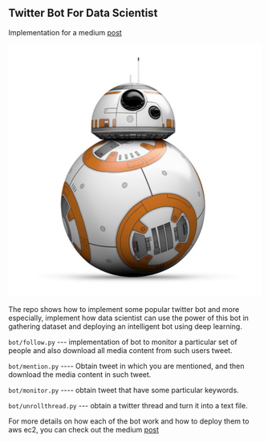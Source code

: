 ## Twitter Bot For Data Scientist

Implementation for a medium [post](https://towardsdatascience.com/twitter-bot-for-data-scientists-8f4242c4d876)

![bot](bot.jpg)

The repo shows how to implement some popular twitter bot and more especially, implement how data scientist can use the power of this bot in gathering dataset and deploying an intelligent bot using deep learning.

`bot/follow.py`  --- implementation of bot to monitor a particular set of people and also download all media content from such users tweet.

`bot/mention.py` ---- Obtain tweet in which you are mentioned, and then download the media content in such tweet.

`bot/monitor.py` ----  obtain tweet that have some particular keywords.

`bot/unrollthread.py` --- obtain a twitter thread and turn it into a text file.

For more details on how each of the bot work and how to deploy them to aws ec2, you can check out the medium [post](https://towardsdatascience.com/twitter-bot-for-data-scientists-8f4242c4d876)
